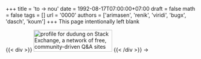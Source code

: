 +++
title = 'to → nou'
date = 1992-08-17T07:00:00+07:00
draft = false
math = false
tags = []
url = '0000'
authors = ['arimasen', 'renik', 'viridi', 'bugx', 'dasch', 'koum']
+++
This page intentionally left blank
<!--more-->

{{< div >}}
<a href="https://stackexchange.com/users/4289481/dudung"><img src="https://stackexchange.com/users/flair/4289481.png" width="208" height="58" alt="profile for dudung on Stack Exchange, a network of free, community-driven Q&amp;A sites" title="profile for dudung on Stack Exchange, a network of free, community-driven Q&amp;A sites" /></a>
{{< /div >}}
&rightarrow;